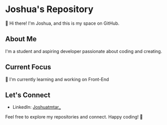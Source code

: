 # Joshua's Repository

👋 Hi there! I'm Joshua, and this is my space on GitHub.

## About Me

I'm a student and aspiring developer passionate about coding and creating.

## Current Focus

🚀 I'm currently learning and working on Front-End

## Let's Connect

- LinkedIn: [Joshuatmtar_](#)

Feel free to explore my repositories and connect. Happy coding! 🌟
